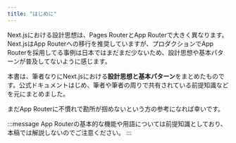 ```yaml
---
title: "はじめに"
---
```


Next.jsにおける設計思想は、Pages RouterとApp Routerで大きく異なります。Next.jsはApp Routerへの移行を推奨していますが、プロダクションでApp Routerを採用してる事例は日本ではまだまだ少ないため、設計思想や基本パターンが普及してないように感じます。

本書は、筆者なりにNext.jsにおける**設計思想と基本パターン**をまとめたものです。公式ドキュメントはじめ、筆者や筆者の周りで共有されている前提知識などを元にまとめました。

まだApp Routerに不慣れで勘所が掴めないという方の参考になれば幸いです。

:::message
App Routerの基本的な機能や用語については前提知識としており、本稿では解説しないのでご注意ください。
:::
